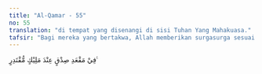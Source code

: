 ```yaml
---
title: "Al-Qamar - 55"
no: 55
translation: "di tempat yang disenangi di sisi Tuhan Yang Mahakuasa."
tafsir: "Bagi mereka yang bertakwa, Allah memberikan surgasurga sesuai tingkat ketakwaan mereka. Sebagaimana diketahui surga itu bertingkat-tingkat. Di dalam surga-surga mengalir sungaisungai yang menunjukkan bahwa surga adalah tempat yang menyejukkan, indah dan memberikan hasil yang banyak. Mereka menempati tempat yang benar yang tidak ada cacat atau kekurangannya dan mereka berada di bawah naungan Maharaja yang Mahakuasa, yang akan memberi mereka apa yang Ia kehendaki tanpa halangan siapa pun."
---
```


فِيْ مَقْعَدِ صِدْقٍ عِنْدَ مَلِيْكٍ مُّقْتَدِرٍ ࣖ 
